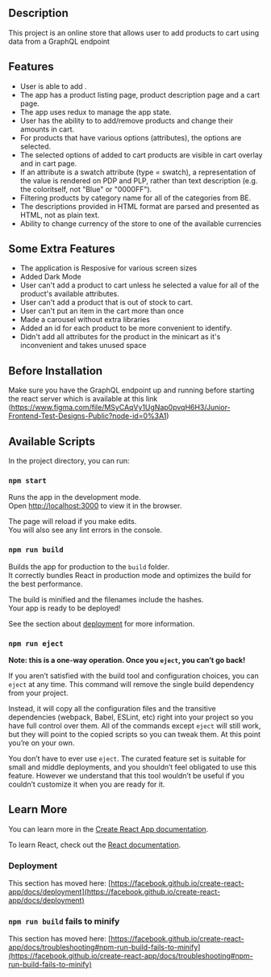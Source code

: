 ## Description

This project is an online store that allows user to add products to cart using data from a GraphQL endpoint

## Features

- User is able to add .
- The app has a product listing page, product description page and a cart page.
- The app uses redux to manage the app state.
- User has the ability to to add/remove products and change their amounts in cart.
- For products that have various options (attributes), the options are selected.
- The selected options of added to cart products are visible in cart overlay and in cart page.
- If an attribute is a swatch attribute (type = swatch), a representation of the value is rendered on PDP and PLP, rather than text description (e.g. the coloritself, not "Blue" or "0000FF").
- Filtering products by category name for all of the categories from BE.
- The descriptions provided in HTML format are parsed and presented as HTML, not as plain text.
- Ability to change currency of the store to one of the available currencies

## Some Extra Features

- The application is Resposive for various screen sizes
- Added Dark Mode
- User can't add a product to cart unless he selected a value for all of the product's available attributes.
- User can't add a product that is out of stock to cart.
- User can't put an item in the cart more than once
- Made a carousel without extra libraries
- Added an id for each product to be more convenient to identify.
- Didn't add all attributes for the product in the minicart as it's inconvenient and takes unused space

## Before Installation

Make sure you have the GraphQL endpoint up and running before starting the react server which is available at this link (https://www.figma.com/file/MSyCAqVy1UgNap0pvqH6H3/Junior-Frontend-Test-Designs-Public?node-id=0%3A1)

## Available Scripts

In the project directory, you can run:

### `npm start`

Runs the app in the development mode.\
Open [http://localhost:3000](http://localhost:3000) to view it in the browser.

The page will reload if you make edits.\
You will also see any lint errors in the console.

### `npm run build`

Builds the app for production to the `build` folder.\
It correctly bundles React in production mode and optimizes the build for the best performance.

The build is minified and the filenames include the hashes.\
Your app is ready to be deployed!

See the section about [deployment](https://facebook.github.io/create-react-app/docs/deployment) for more information.

### `npm run eject`

**Note: this is a one-way operation. Once you `eject`, you can’t go back!**

If you aren’t satisfied with the build tool and configuration choices, you can `eject` at any time. This command will remove the single build dependency from your project.

Instead, it will copy all the configuration files and the transitive dependencies (webpack, Babel, ESLint, etc) right into your project so you have full control over them. All of the commands except `eject` will still work, but they will point to the copied scripts so you can tweak them. At this point you’re on your own.

You don’t have to ever use `eject`. The curated feature set is suitable for small and middle deployments, and you shouldn’t feel obligated to use this feature. However we understand that this tool wouldn’t be useful if you couldn’t customize it when you are ready for it.

## Learn More

You can learn more in the [Create React App documentation](https://facebook.github.io/create-react-app/docs/getting-started).

To learn React, check out the [React documentation](https://reactjs.org/).

### Deployment

This section has moved here: [https://facebook.github.io/create-react-app/docs/deployment](https://facebook.github.io/create-react-app/docs/deployment)

### `npm run build` fails to minify

This section has moved here: [https://facebook.github.io/create-react-app/docs/troubleshooting#npm-run-build-fails-to-minify](https://facebook.github.io/create-react-app/docs/troubleshooting#npm-run-build-fails-to-minify)
